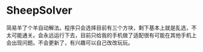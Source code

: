 # SheepSolver
简易羊了个羊自动解法。程序只会选择目前有三个方块，剩下基本上就是乱选，不太可能通关。会永远运行下去，目前只给我的手机做了适配很有可能在其他手机上会出现问题。不会更新了，有兴趣可以自己改改玩玩。
